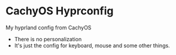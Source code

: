 # CachyOS Hyprconfig
My hyprland config from CachyOS

- There is no personalization
- It's just the config for keyboard, mouse and some other things.
